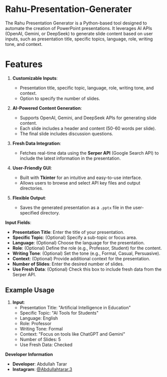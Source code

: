 # Rahu-Presentation-Generater
The Rahu Presentation Generator is a Python-based tool designed to automate the creation of PowerPoint presentations. It leverages AI APIs (OpenAI, Gemini, or DeepSeek) to generate slide content based on user inputs, such as presentation title, specific topics, language, role, writing tone, and context.

# **Features**

1. **Customizable Inputs**:
   - Presentation title, specific topic, language, role, writing tone, and context.
   - Option to specify the number of slides.

2. **AI-Powered Content Generation**:
   - Supports OpenAI, Gemini, and DeepSeek APIs for generating slide content.
   - Each slide includes a header and content (50-60 words per slide).
   - The final slide includes discussion questions.

3. **Fresh Data Integration**:
   - Fetches real-time data using the **Serper API** (Google Search API) to include the latest information in the presentation.

4. **User-Friendly GUI**:
   - Built with **Tkinter** for an intuitive and easy-to-use interface.
   - Allows users to browse and select API key files and output directories.

5. **Flexible Output**:
   - Saves the generated presentation as a `.pptx` file in the user-specified directory.
  
 **Input Fields**:
   - **Presentation Title**: Enter the title of your presentation.
   - **Specific Topic**: (Optional) Specify a sub-topic or focus area.
   - **Language**: (Optional) Choose the language for the presentation.
   - **Role**: (Optional) Define the role (e.g., Professor, Student) for the content.
   - **Writing Tone**: (Optional) Set the tone (e.g., Formal, Casual, Persuasive).
   - **Context**: (Optional) Provide additional context for the presentation.
   - **Number of Slides**: Enter the desired number of slides.
   - **Use Fresh Data**: (Optional) Check this box to include fresh data from the Serper API.

## **Example Usage**

1. **Input**:
   - Presentation Title: "Artificial Intelligence in Education"
   - Specific Topic: "AI Tools for Students"
   - Language: English
   - Role: Professor
   - Writing Tone: Formal
   - Context: "Focus on tools like ChatGPT and Gemini"
   - Number of Slides: 5
   - Use Fresh Data: Checked
  
**Developer Information**

- **Developer**: Abdullah Tarar
- **Instagram**: [@Abdullahtarar.3](https://www.instagram.com/Abdullahtarar.3)
